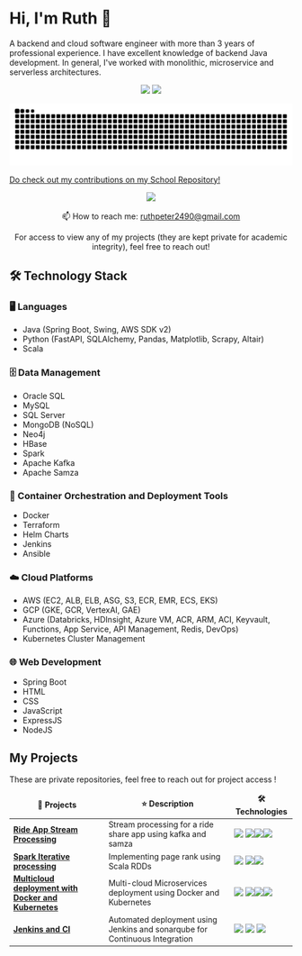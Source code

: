 <!--
**ruthpeter2490/ruthpeter2490** is a ✨ _special_ ✨ repository because its `README.md` (this file) appears on your GitHub profile.

Here are some ideas to get you started:

- 🔭 I’m currently working on ...
- 🌱 I’m currently learning ...
- 👯 I’m looking to collaborate on ...
- 🤔 I’m looking for help with ...
- 💬 Ask me about ...
- 📫 How to reach me: ...
- 😄 Pronouns: ...
- ⚡ Fun fact: ...
-->

# Hi, I'm Ruth 👋
A backend and cloud software engineer with more than 3 years of professional experience. I have excellent knowledge of backend Java development.
In general, I've worked with monolithic, microservice and serverless architectures. 


<p align='center'>
   <a href="https://github-readme-stats.vercel.app/api?username=ruthpeter2490&show_icons=true&theme=transparent"><img
           height=150
           src="https://github-readme-stats.vercel.app/api?username=ruthpeter2490&show_icons=true&count_private=true&theme=transparent"/></a>
   <a href="https://github.com/ruthpeter2490/github-readme-stats"><img height=150
                                                                  src="https://github-readme-stats.vercel.app/api/top-langs/?username=ruthpeter2490&count_private=true&layout=compact&theme=transparent"/></a>

</p>
 <p align='center'>
        <picture>
  <source media="(prefers-color-scheme: dark)" srcset="[https://raw.githubusercontent.com/ruthpeter2490/ruthpeter2490/output/github-contribution-grid-snake.svg](https://github.com/ruthpeter2490/ruthpeter2490/blob/output/github-snake-dark.svg)">
  <img alt="github contribution grid snake animation" src="https://github.com/ruthpeter2490/ruthpeter2490/blob/output/github-snake-dark.svg">
</picture>
   </p>
   <p>

<p> <a href="https://github.com/rpeter249" >Do check out my contributions on my School Repository!</a> </p>
  
<p align='center'>
   <a href="https://www.linkedin.com/in/ruthpeter/">
       <img src="https://img.shields.io/badge/linkedin-%230077B5.svg?&style=for-the-badge&logo=linkedin&logoColor=white"/>
   </a>
</p>

<p align='center'>
   📫 How to reach me: <a href='mailto:ruthpeter2490@gmail.com'>ruthpeter2490@gmail.com</a>
</p>
<p align='center'>
   For access to view any of my projects (they are kept private for academic integrity), feel free to reach out!
</p>


## 🛠️ Technology Stack

### 🖥️ Languages
- Java (Spring Boot, Swing, AWS SDK v2)
- Python (FastAPI, SQLAlchemy, Pandas, Matplotlib, Scrapy, Altair)
- Scala

### 🗄️ Data Management
- Oracle SQL
- MySQL
- SQL Server
- MongoDB (NoSQL)
- Neo4j
- HBase
- Spark
- Apache Kafka
- Apache Samza

### 🐳 Container Orchestration and Deployment Tools
- Docker
- Terraform
- Helm Charts
- Jenkins
- Ansible

### ☁️ Cloud Platforms
- AWS (EC2, ALB, ELB, ASG, S3, ECR, EMR, ECS, EKS)
- GCP (GKE, GCR, VertexAI, GAE)
- Azure (Databricks, HDInsight, Azure VM, ACR, ARM, ACI, Keyvault, Functions, App Service, API Management, Redis, DevOps)
- Kubernetes Cluster Management

### 🌐 Web Development
- Spring Boot
- HTML
- CSS
- JavaScript
- ExpressJS
- NodeJS

## My Projects
These are private repositories, feel free to reach out for project access !
<table>
  <thead align="center">
    <tr border: none;>
      <td><b>📘 Projects</b></td>
      <td><b>⭐ Description</b></td>
      <td><b>🛠️ Technologies</b></td>
    </tr>
  </thead>
  <tbody>
     <tr>
      <td><a href="https://github.com/ruthpeter2490/stream-processing-kafka-samza"><b>Ride App Stream Processing</b></a></td>
      <td>Stream processing for a ride share app using kafka and samza</td>
      <td><img src=https://img.shields.io/badge/Java-red> <img src=https://img.shields.io/badge/Terraform-purple><img src=https://img.shields.io/badge/Kafka><img src=https://img.shields.io/badge/Samza></td>
    </tr>
     <tr>
      <td><a href="https://github.com/ruthpeter2490/Iterative-Processing-With_Spark"><b>Spark Iterative processing</b></a></td>
      <td>Implementing page rank using Scala RDDs</td>
      <td><img src=https://img.shields.io/badge/Shell-purple> <img src=https://img.shields.io/badge/Scala-yellow><img src=https://img.shields.io/badge/Java-Spark></td>
    </tr>
      <tr>
      <td><a href="https://github.com/ruthpeter2490/docker-kubernetes-multicloud"><b>Multicloud deployment with Docker and Kubernetes</b></a></td>
      <td>Multi-cloud Microservices deployment using Docker and Kubernetes </td>
      <td><img src=https://img.shields.io/badge/Java-red> <img src=https://img.shields.io/badge/Dockerfile-purple><img src=https://img.shields.io/badge/Terraform-purple><img src=https://img.shields.io/badge/Kubernetes-blue></td>
    </tr>
    <tr>
      <td><a href="https://github.com/ruthpeter2490/Jenkins-And-CI"><b>Jenkins and CI</b></a></td>
      <td>Automated deployment using Jenkins and sonarqube for Continuous Integration</td>
      <td><img src=https://img.shields.io/badge/Shell-purple> <img src=https://img.shields.io/badge/Dockerfile-purple> <img src=https://img.shields.io/badge/groovy-purple></td>
    </tr>
   
  </tbody>
</table>
